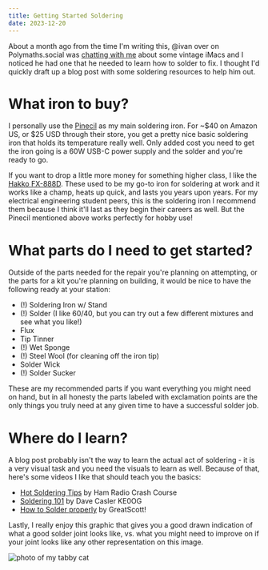 ```yaml
---
title: Getting Started Soldering
date: 2023-12-20
---
```


About a month ago from the time I'm writing this, @ivan over on Polymaths.social was [chatting with me](https://alpha.polymaths.social/@ivan/statuses/01HGE4EACKM4JEGCHY2T93JC8B) about some vintage iMacs and I noticed he had one that he needed to learn how to solder to fix. I thought I'd quickly draft up a blog post with some soldering resources to help him out.

# What iron to buy?

I personally use the [Pinecil](https://www.pine64.org/pinecil/) as my main soldering iron. For ~$40 on Amazon US, or $25 USD through their store, you get a pretty nice basic soldering iron that holds its temperature really well. Only added cost you need to get the iron going is a 60W USB-C power supply and the solder and you're ready to go.

If you want to drop a little more money for something higher class, I like the [Hakko FX-888D](https://www.amazon.com/Hakko-FX888D-23BY-Digital-Soldering-Station/dp/B00ANZRT4M). These used to be my go-to iron for soldering at work and it works like a champ, heats up quick, and lasts you years upon years. For my electrical engineering student peers, this is the soldering iron I recommend them because I think it'll last as they begin their careers as well. But the Pinecil mentioned above works perfectly for hobby use!

# What parts do I need to get started?

Outside of the parts needed for the repair you're planning on attempting, or the parts for a kit you're planning on building, it would be nice to have the following ready at your station:

- (!) Soldering Iron w/ Stand
- (!) Solder (I like 60/40, but you can try out a few different mixtures and see what you like!)
- Flux
- Tip Tinner
- (!) Wet Sponge
- (!) Steel Wool (for cleaning off the iron tip)
- Solder Wick
- (!) Solder Sucker

These are my recommended parts if you want everything you might need on hand, but in all honesty the parts labeled with exclamation points are the only things you truly need at any given time to have a successful solder job.

# Where do I learn?

A blog post probably isn't the way to learn the actual act of soldering - it is a very visual task and you need the visuals to learn as well. Because of that, here's some videos I like that should teach you the basics:

- [Hot Soldering Tips](https://www.youtube.com/watch?v=ki795hnMrbk) by Ham Radio Crash Course
- [Soldering 101](https://www.youtube.com/watch?v=gqz1xGj_m_E&pp=ygUTaGFtIHJhZGlvIHNvbGRlcmluZw%3D%3D) by Dave Casler KE0OG
- [How to Solder properly](https://www.youtube.com/watch?v=VxMV6wGS3NY) by GreatScott!

Lastly, I really enjoy this graphic that gives you a good drawn indication of what a good solder joint looks like, vs. what you might need to improve on if your joint looks like any other representation on this image.

<img webc:is="eleventy-image" src="/imgs/soldering101.png" alt="photo of my tabby cat">